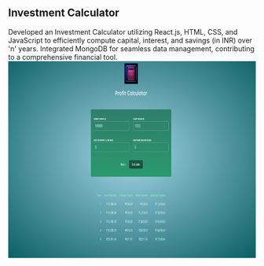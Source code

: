 <h2>  Investment Calculator </h2>
Developed an Investment Calculator utilizing React.js, HTML, CSS, and JavaScript to efficiently compute capital, interest, and savings (in INR) over 'n' years. Integrated MongoDB for seamless data management, contributing to a comprehensive financial tool.
<div align="center">
   <img src="Homepage.jpeg" height="400" alt="Screenshot"/> 
</div>
